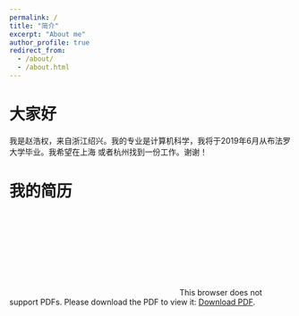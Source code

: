 ```yaml
---
permalink: /
title: "简介"
excerpt: "About me"
author_profile: true
redirect_from: 
  - /about/
  - /about.html
---
```


大家好
======
我是赵浩权，来自浙江绍兴。我的专业是计算机科学，我将于2019年6月从布法罗大学毕业。我希望在上海
或者杭州找到一份工作。谢谢！

我的简历
======
<object data="https://zhaosec.github.io/zhaosec/HaoquanZhao.pdf" type="application/pdf" width="700px" height="700px">
    <embed src="https://zhaosec.github.io/zhaosec/HaoquanZhao.pdf">
        This browser does not support PDFs. Please download the PDF to view it: <a href="https://zhaosec.github.io/zhaosec/HaoquanZhao.pdf">Download PDF</a>.</p>
    </embed>
</object>